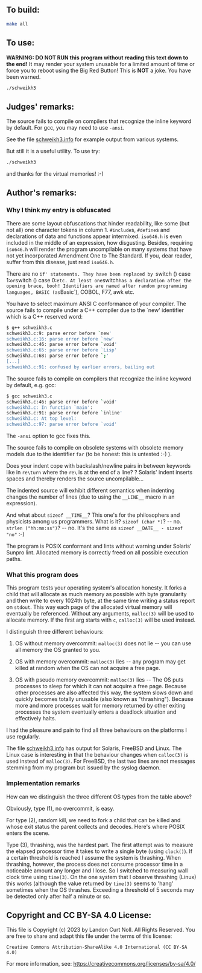 ## To build:

```sh
make all
```


## To use:

**WARNING: DO NOT RUN this program without reading this text down to the end!**
It may render your system unusable for a limited amount of time
or force you to reboot using the Big Red Button!  This is **NOT** a joke.
You have been warned.

```sh
./schweikh3
```


## Judges' remarks:

The source fails to compile on compilers that recognize the inline
keyword by default.  For gcc, you may need to use `-ansi`.

See the file [schweikh3.info](schweikh3.info) for example output from various
systems.

But still it is a useful utility.  To use try:

```sh
./schweikh3
```

and thanks for the virtual memories!  :-)


## Author's remarks:

### Why I think my entry is obfuscated

There are some layout obfuscations that hinder readability, like
some (but not all) one character tokens in column 1. `#include`s,
`#define`s and declarations of data and functions appear intermixed.
`iso646.h` is even included in the middle of an expression, how
disgusting. Besides, requiring `iso646.h` will render the program
uncompilable on many systems that have not yet incorporated
Amendment One to The Standard.  If you, dear reader, suffer from
this disease, just read `iso646.h`.

There are no `if' statements. They have been replaced by
`switch () case 1:` or `switch () case 0:` etc. At least one
`switch` has a declaration after the opening brace, booh!
Identifiers are named after random programming languages, BASIC (as `Basic`),
COBOL, F77, awk etc.

You have to select maximum ANSI C conformance of your
compiler. The source fails to compile under a C++ compiler due to
the `new' identifier which is a C++ reserved word:

```sh
$ g++ schweikh3.c
schweikh3.c:9: parse error before `new'
schweikh3.c:16: parse error before `new'
schweikh3.c:46: parse error before `void'
schweikh3.c:65: parse error before `Lisp'
schweikh3.c:68: parse error before `;'
[...]
schweikh3.c:91: confused by earlier errors, bailing out
```

The source fails to compile on compilers that recognize the inline
keyword by default, e.g. gcc:

```sh
$ gcc schweikh3.c
schweikh3.c:46: parse error before `void'
schweikh3.c: In function `main':
schweikh3.c:91: parse error before `inline'
schweikh3.c: At top level:
schweikh3.c:97: parse error before `void'
```

The `-ansi` option to gcc fixes this.

The source fails to compile on obsolete systems with obsolete
memory models due to the identifier `far` (to be honest: this is
untested :-) ).

Does your indent cope with backslash/newline pairs in between keywords like in
`re\turn` where the `re\` is at the end of a line? ? Solaris' indent inserts
spaces and thereby renders the source uncompilable...

The indented source will exhibit different semantics when indenting
changes the number of lines (due to using the `__LINE__` macro in an
expression).

And what about `sizeof __TIME__`?  This one's for the philosophers
and physicists among us programmers. What is it? `sizeof (char *)`? -- no.
`strlen ("hh:mm:ss")`? -- no. It's the same as `sizeof __DATE__ -
sizeof "no"` :-)

The program is POSIX conformant and lints without warning under
Solaris' Sunpro lint. Allocated memory is correctly freed on all
possible execution paths.

### What this program does

This program tests your operating system's allocation honesty. It
forks a child that will allocate as much memory as possible with byte
granularity and then write to every 1024th byte, at the same time
writing a status report on `stdout`. This way each page of the
allocated virtual memory will eventually be referenced. Without
any arguments, `malloc(3)` will be used to allocate memory. If the
first arg starts with `c`, `calloc(3)` will be used instead.

I distinguish three different behaviours:

1. OS without memory overcommit: `malloc(3)` does not lie -- you can use all memory
the OS granted to you.

2. OS with memory overcommit: `malloc(3)` lies -- any program may get killed at
random when the OS can not acquire a free page.

3. OS with pseudo memory overcommit: `malloc(3)` lies -- The OS puts processes to
sleep for which it can not acquire a free page. Because other processes are also
affected this way, the system slows down and quickly becomes totally unusable
(also known as "thrashing"). Because more and more processes wait for memory
returned by other exiting processes the system eventually enters a deadlock
situation and effectively halts.

I had the pleasure and pain to find all three behaviours on the
platforms I use regularly.

The file [schweikh3.info](schweikh3.info) has output for
Solaris, FreeBSD and Linux. The Linux case is interesting in that
the behaviour changes when `calloc(3)` is used instead of `malloc(3)`.
For FreeBSD, the last two lines are not messages stemming from
my program but issued by the syslog daemon.


### Implementation remarks

How can we distinguish the three different OS types from the
table above?

Obviously, type (1), no overcommit, is easy.

For type (2), random kill, we need to fork a child that can be killed
and whose exit status the parent collects and decodes. Here's
where POSIX enters the scene.

Type (3), thrashing, was the hardest part. The first attempt was to
measure the elapsed processor time it takes to write a single byte
(using `clock()`). If a certain threshold is reached I assume the
system is thrashing. When thrashing, however, the process does not
consume processor time in a noticeable amount any longer and I lose.
So I switched to measuring wall clock time using `time(3)`. On the one
system that I observe thrashing (Linux) this works (although the
value returned by `time(3)` seems to 'hang' sometimes when the OS thrashes.
Exceeding a threshold of 5 seconds may be detected only after half a
minute or so.


## Copyright and CC BY-SA 4.0 License:

This file is Copyright (c) 2023 by Landon Curt Noll.  All Rights Reserved.
You are free to share and adapt this file under the terms of this license:

    Creative Commons Attribution-ShareAlike 4.0 International (CC BY-SA 4.0)

For more information, see: https://creativecommons.org/licenses/by-sa/4.0/
